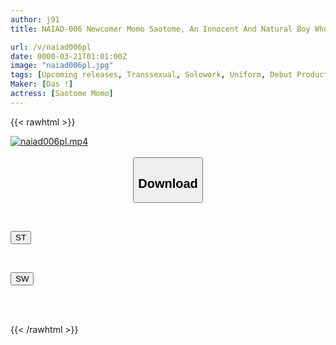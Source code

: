 ```yaml
---
author: j91
title: NAIAD-006 Newcomer Momo Saotome, An Innocent And Natural Boy Who Descended Into The World AV Debut

url: /v/naiad006pl
date: 0000-03-21T01:01:00Z
image: "naiad006pl.jpg"
tags: [Upcoming releases, Transsexual, Solowork, Uniform, Debut Production, Cross Dressing]
Maker: [Das !]
actress: [Saotome Momo]
---
```



{{< rawhtml >}}

<div class="video" data-videoid="pending_link.html">
    <a href="javascript:;">
        <img src="/v/naiad006pl/naiad006pl.jpg" width="WIDTH" height="HEIGHT" alt="naiad006pl.mp4" loading="lazy">
    </a>
</div>

<script type="text/javascript" src="https://j91.asia/asset/on-demand-pend.js"></script>

<br>
  <link rel="stylesheet" href="https://j91.asia/asset/bs5.css">
  
  <center>
  <button class="btn btn-primary" type="button" data-bs-toggle="collapse" data-bs-target=".multi-collapse" aria-expanded="false" aria-controls="multiCollapseExample1 multiCollapseExample2"><h2>Download</h2></button></center>
</p>
<div class="row">
  <div class="col">
    <div class="collapse multi-collapse" id="multiCollapseExample1">
      <div class="card card-body">
	      	      <br>
<div class="buttons">  
<p><a href="https://j91.asia/pending_link.html" target="_blank"><button class="btn-hover color-3"><i class="fa fa-download"></i> ST</button></a></p></div>
    </div>
  </div>
</div>
  <div class="col">
    <div class="collapse multi-collapse" id="multiCollapseExample2">
      <div class="card card-body">
	      <br>
<div class="buttons">
<p><a href="https://j91.asia/pending_link.html" target="_blank"><button class="btn-hover color-2"><i class="fa fa-download"></i> SW</button></a></p></div>
<br><br>
      </div>
    </div>
  </div>
</div>

{{< /rawhtml >}}